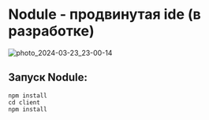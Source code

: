 # Nodule - продвинутая ide (в разработке)
![photo_2024-03-23_23-00-14](https://github.com/cstlore/nodule/assets/128278933/160edbac-9b16-406c-a45c-bb3bfec650ea)
## Запуск Nodule:
```
npm install
cd client
npm install
```
